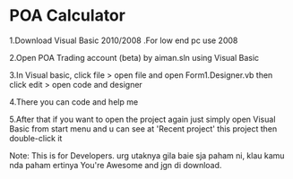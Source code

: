 # POA Calculator
1.Download Visual Basic 2010/2008 .For low end pc use 2008

2.Open POA Trading account (beta) by aiman.sln using Visual Basic

3.In Visual basic, click file > open file and open Form1.Designer.vb then click edit > open code and designer

4.There you can code and help me

5.After that if you want to open the project again just simply open Visual Basic from start menu and u can see at 'Recent project' this project then double-click it

Note: This is for Developers. urg utaknya gila baie sja paham ni, klau kamu nda paham ertinya You're Awesome and jgn di download.
